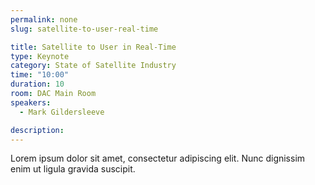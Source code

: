 ```yaml
---
permalink: none
slug: satellite-to-user-real-time

title: Satellite to User in Real-Time
type: Keynote
category: State of Satellite Industry
time: "10:00"
duration: 10
room: DAC Main Room
speakers:
  - Mark Gildersleeve

description: 
---
```

Lorem ipsum dolor sit amet, consectetur adipiscing elit. Nunc dignissim enim ut ligula gravida suscipit.